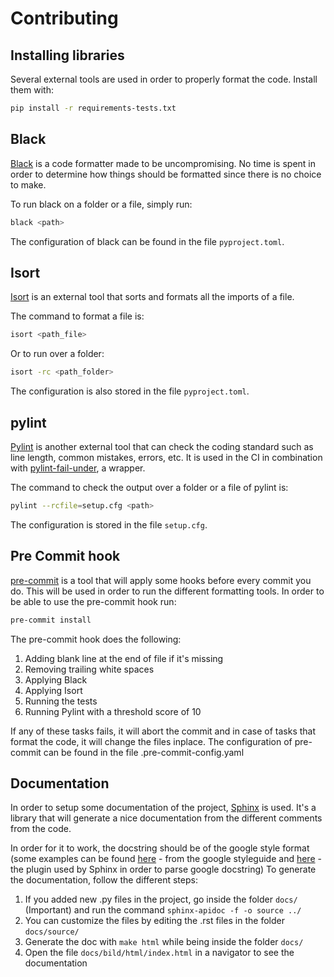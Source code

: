 # Contributing

## Installing libraries

Several external tools are used in order to properly format the code. Install them with:

```bash
pip install -r requirements-tests.txt
```

## Black

[Black](https://pypi.org/project/black/) is a code formatter made to be uncompromising.
No time is spent in order to determine how things should be formatted since there is no choice to make.

To run black on a folder or a file, simply run:

```bash
black <path>
```

The configuration of black can be found in the file `pyproject.toml`.

## Isort

[Isort](https://pypi.org/project/isort/) is an external tool that sorts and formats all the imports of a file.

The command to format a file is:

```bash
isort <path_file>
```

Or to run over a folder:

```bash
isort -rc <path_folder>
```

The configuration is also stored in the file `pyproject.toml`.

## pylint

[Pylint](https://www.pylint.org/) is another external tool that can check the coding standard such as line length, common mistakes, errors, etc.
It is used in the CI in combination with [pylint-fail-under](https://pypi.org/project/pylint-fail-under/), a wrapper.

The command to check the output over a folder or a file of pylint is:

```bash
pylint --rcfile=setup.cfg <path>
```

The configuration is stored in the file `setup.cfg`.

## Pre Commit hook

[pre-commit](https://pre-commit.com/) is a tool that will apply some hooks before every commit you do.
This will be used in order to run the different formatting tools. In order to be able to use the pre-commit hook run:

```bash
pre-commit install
```

The pre-commit hook does the following:
1. Adding blank line at the end of file if it's missing
2. Removing trailing white spaces
3. Applying Black
4. Applying Isort
5. Running the tests
6. Running Pylint with a threshold score of 10

If any of these tasks fails, it will abort the commit and in case of tasks that format the code, it will change the files inplace.
The configuration of pre-commit can be found in the file .pre-commit-config.yaml

## Documentation

In order to setup some documentation of the project, [Sphinx](http://www.sphinx-doc.org/en/master/) is used.
It's a library that will generate a nice documentation from the different comments from the code.

In order for it to work, the docstring should be of the google style format (some examples can be found [here](http://google.github.io/styleguide/pyguide.html#38-comments-and-docstrings) - from the google styleguide and [here](https://sphinxcontrib-napoleon.readthedocs.io/en/latest/example_google.html) - the plugin used by Sphinx in order to parse google docstring)
To generate the documentation, follow the different steps:

1. If you added new .py files in the project, go inside the folder `docs/` (Important) and run the command `sphinx-apidoc -f -o source ../`
2. You can customize the files by editing the .rst files in the folder `docs/source/`
3. Generate the doc with `make html` while being inside the folder `docs/`
4. Open the file `docs/bild/html/index.html` in a navigator to see the documentation
